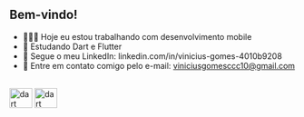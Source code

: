 ## Bem-vindo!

- 🧑🏼‍💻 Hoje eu estou trabalhando com desenvolvimento mobile
- 📘 Estudando Dart e Flutter
- 🔗 Segue o meu LinkedIn: linkedin.com/in/vinicius-gomes-4010b9208
- 📩 Entre em contato comigo pelo e-mail: viniciusgomesccc10@gmail.com

<div style="display: inline_block"><br>
  <img align="center" alt="dart" height="35" width="40" src="https://cdn.jsdelivr.net/gh/devicons/devicon/icons/dart/dart-original.svg">
  <img align="center" alt="dart" height="35" width="40" src="https://cdn.jsdelivr.net/gh/devicons/devicon/icons/flutter/flutter-original.svg">         
</div>
          
